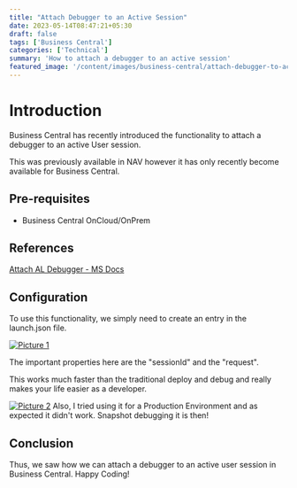 ```yaml
---
title: "Attach Debugger to an Active Session"
date: 2023-05-14T08:47:21+05:30
draft: false
tags: ['Business Central']
categories: ['Technical']
summary: 'How to attach a debugger to an active session'
featured_image: '/content/images/business-central/attach-debugger-to-active-session/Picture1.png'
---
```


# Introduction
Business Central has recently introduced the functionality to attach a debugger to an active User session. 

This was previously available in NAV however it has only recently become available for Business Central. 

## Pre-requisites
- Business Central OnCloud/OnPrem 
## References
[Attach AL Debugger - MS Docs](https://learn.microsoft.com/en-us/dynamics365/release-plan/2023wave1/smb/dynamics365-business-central/attach-al-debugger-active-session-or-next-session-specific-user)

## Configuration
To use this functionality, we simply need to create an entry in the launch.json file. 

[![Picture 1](/content/images/business-central/attach-debugger-to-active-session/Picture1.png)](/content/images/business-central/attach-debugger-to-active-session/Picture1.png)

The important properties here are the "sessionId" and the "request". 

This works much faster than the traditional deploy and debug and really makes your life easier as a developer. 

[![Picture 2](/content/images/business-central/attach-debugger-to-active-session/Picture2.png)](/content/images/business-central/attach-debugger-to-active-session/Picture2.png)
Also, I tried using it for a Production Environment and as expected it didn't work.
Snapshot debugging it is then!

## Conclusion

Thus, we saw how we can attach a debugger to an active user session in Business Central.
Happy Coding!
